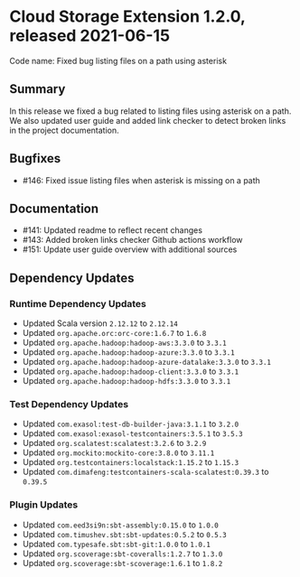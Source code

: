 # Cloud Storage Extension 1.2.0, released 2021-06-15

Code name: Fixed bug listing files on a path using asterisk

## Summary

In this release we fixed a bug related to listing files using asterisk on a path. We also updated user guide and added link checker to detect broken links in the project documentation.  

## Bugfixes

* #146: Fixed issue listing files when asterisk is missing on a path

## Documentation

* #141: Updated readme to reflect recent changes
* #143: Added broken links checker Github actions workflow
* #151: Update user guide overview with additional sources

## Dependency Updates

### Runtime Dependency Updates

* Updated Scala version `2.12.12` to `2.12.14`
* Updated `org.apache.orc:orc-core:1.6.7` to `1.6.8`
* Updated `org.apache.hadoop:hadoop-aws:3.3.0` to `3.3.1`
* Updated `org.apache.hadoop:hadoop-azure:3.3.0` to `3.3.1`
* Updated `org.apache.hadoop:hadoop-azure-datalake:3.3.0` to `3.3.1`
* Updated `org.apache.hadoop:hadoop-client:3.3.0` to `3.3.1`
* Updated `org.apache.hadoop:hadoop-hdfs:3.3.0` to `3.3.1`

### Test Dependency Updates

* Updated `com.exasol:test-db-builder-java:3.1.1` to `3.2.0`
* Updated `com.exasol:exasol-testcontainers:3.5.1` to `3.5.3`
* Updated `org.scalatest:scalatest:3.2.6` to `3.2.9`
* Updated `org.mockito:mockito-core:3.8.0` to `3.11.1`
* Updated `org.testcontainers:localstack:1.15.2` to `1.15.3`
* Updated `com.dimafeng:testcontainers-scala-scalatest:0.39.3` to `0.39.5`

### Plugin Updates

* Updated `com.eed3si9n:sbt-assembly:0.15.0` to `1.0.0`
* Updated `com.timushev.sbt:sbt-updates:0.5.2` to `0.5.3`
* Updated `com.typesafe.sbt:sbt-git:1.0.0` to `1.0.1`
* Updated `org.scoverage:sbt-coveralls:1.2.7` to `1.3.0`
* Updated `org.scoverage:sbt-scoverage:1.6.1` to `1.8.2`
